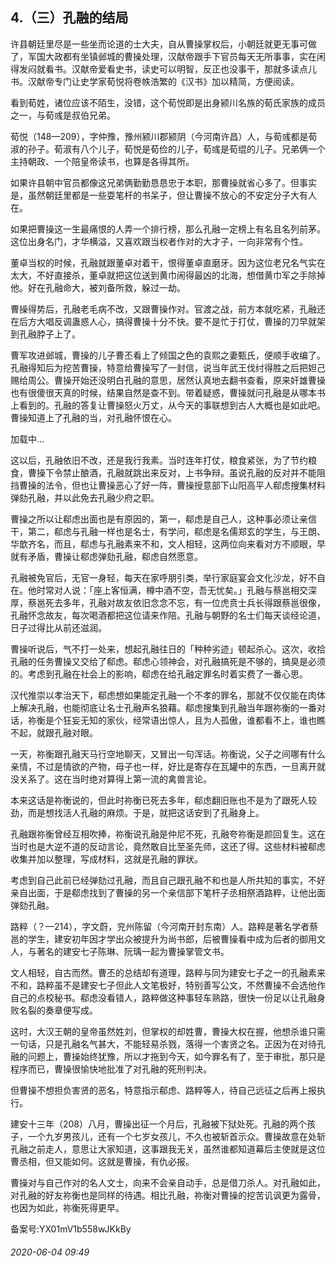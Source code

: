 ## 4.（三）孔融的结局
许县朝廷里尽是一些坐而论道的士大夫，自从曹操掌权后，小朝廷就更无事可做了，军国大政都有坐镇邺城的曹操处理，汉献帝跟手下官员每天无所事事，实在闲得发闷就看书。汉献帝爱看史书，读史可以明智，反正也没事干，那就多读点儿书。汉献帝专门让史学家荀悦将卷帙浩繁的《汉书》加以精简，方便阅读。



看到荀姓，诸位应该不陌生，没错，这个荀悦即是出身颍川名族的荀氏家族的成员之一，与荀彧是叔伯兄弟。



荀悦（148—209），字仲豫，豫州颍川郡颍阴（今河南许昌）人，与荀彧都是荀淑的孙子。荀淑有八个儿子，荀悦是荀俭的儿子，荀彧是荀绲的儿子。兄弟俩一个主持朝政、一个陪皇帝读书，也算是各得其所。



如果许县朝中官员都像这兄弟俩勤勤恳恳忠于本职，那曹操就省心多了。但事实是，虽然朝廷里都是一些耍笔杆的书呆子，但让曹操不放心的不安定分子大有人在。



如果把曹操这一生最痛恨的人弄一个排行榜，那么孔融一定榜上有名且名列前茅。这位出身名门，才华横溢，又喜欢跟当权者作对的大才子，一向非常有个性。



董卓当权的时候，孔融就跟董卓对着干，恨得董卓直磨牙。因为这位老兄名气实在太大，不好直接杀，董卓就把这位送到黄巾闹得最凶的北海，想借黄巾军之手除掉他。好在孔融命大，被刘备所救，躲过一劫。



曹操得势后，孔融老毛病不改，又跟曹操作对。官渡之战，前方本就吃紧，孔融还在后方大唱反调蛊惑人心，搞得曹操十分不快。要不是忙于打仗，曹操的刀早就架到孔融脖子上了。



曹军攻进邺城，曹操的儿子曹丕看上了倾国之色的袁熙之妻甄氏，便顺手收编了。孔融得知后为挖苦曹操，特意给曹操写了一封信，说当年武王伐纣得胜之后把妲己赐给周公。曹操开始还没明白孔融的意思，居然认真地去翻书查看，原来奸雄曹操也有很傻很天真的时候，结果自然是查不到。带着疑惑，曹操就问孔融是从哪本书上看到的。孔融的答复让曹操怒火万丈，从今天的事联想到古人大概也是如此吧。曹操知道上了孔融的当，对孔融怀恨在心。



![]()加载中...

这以后，孔融依旧不改，还是我行我素。当时连年打仗，粮食紧张，为了节约粮食，曹操下令禁止酿酒，孔融就跳出来反对，上书争辩。虽说孔融的反对并不能阻挡曹操的法令，但也让曹操恶心了好一阵，曹操授意部下山阳高平人郗虑搜集材料弹劾孔融，并以此免去孔融少府之职。



曹操之所以让郗虑出面也是有原因的，第一，郗虑是自己人，这种事必须让亲信干，第二，郗虑与孔融一样也是名士，有学问，郗虑是名儒郑玄的学生，与王朗、华歆齐名，而且，郗虑与孔融素来不和，文人相轻，这两位向来看对方不顺眼，早就有矛盾，曹操让郗虑弹劾孔融，郗虑自然愿意。



孔融被免官后，无官一身轻，每天在家呼朋引类，举行家庭宴会文化沙龙，好不自在。他时常对人说：「座上客恒满，樽中酒不空，吾无忧矣。」孔融与蔡邕相交深厚，蔡邕死去多年，孔融对故友依旧念念不忘，有一位虎贲士兵长得跟蔡邕很像，孔融怀念故友，每次喝酒都把这位请来作陪。孔融与朝野的名士们每天谈经论道，日子过得比从前还滋润。



曹操听说后，气不打一处来，想起孔融往日的「种种劣迹」顿起杀心。这次，收拾孔融的任务曹操又交给了郗虑。郗虑心领神会，对孔融搞死是不够的，搞臭是必须的。考虑到孔融在社会上的影响，郗虑在给孔融定罪名时着实费了一番心思。



汉代推崇以孝治天下，郗虑想如果能定孔融一个不孝的罪名，那就不仅仅能在肉体上解决孔融，也能彻底让名士孔融声名狼藉。郗虑搜集到孔融当年跟祢衡的一番对话，祢衡是个狂妄无知的家伙，经常语出惊人，且为人孤傲，谁都看不上，谁也瞧不起，就跟孔融对眼。



一天，祢衡跟孔融天马行空地聊天，又冒出一句浑话。祢衡说，父子之间哪有什么亲情，不过是情欲的产物，母子也一样，好比是寄存在瓦罐中的东西，一旦离开就没关系了。这在当时绝对算得上第一流的禽兽言论。



本来这话是祢衡说的，但此时祢衡已死去多年，郗虑翻旧账也不是为了跟死人较劲，而是想找活人孔融的麻烦。于是，就把这话安到了孔融身上。



孔融跟祢衡曾经互相吹捧，祢衡说孔融是仲尼不死，孔融夸祢衡是颜回复生。这在当时也是大逆不道的反动言论，竟然敢自比至圣先师，这还了得。这些材料被郗虑收集并加以整理，写成材料，这就是孔融的罪状。



考虑到自己此前已经弹劾过孔融，而且自己跟孔融不和也是人所共知的事实，不好亲自出面，于是郗虑找到了曹操的另一个亲信部下笔杆子丞相祭酒路粹，让他出面弹劾孔融。



路粹（？—214），字文蔚，兖州陈留（今河南开封东南）人。路粹是著名学者蔡邕的学生，建安初年因才学出众被提升为尚书郎，后被曹操看中成为后者的御用文人，与著名的建安七子陈琳、阮瑀一起为曹操掌管文书。



文人相轻，自古而然。曹丕的总结却有道理，路粹与同为建安七子之一的孔融素来不和，路粹虽不是建安七子但此人文笔极好，特别善写公文，不然曹操不会选他作自己的点校秘书。郗虑没看错人，路粹做这种事轻车熟路，很快一份足以让孔融身败名裂的奏章便写成。



这时，大汉王朝的皇帝虽然姓刘，但掌权的却姓曹，曹操大权在握，他想杀谁只需一句话，只是孔融名气甚大，不能轻易杀戮，落得一个害贤之名。正因为在对待孔融的问题上，曹操始终犹豫，所以才拖到今天，如今罪名有了，至于审批，那只是程序而已，曹操很愉快地批准了对孔融的死刑判决。



但曹操不想担负害贤的恶名，特意指示郗虑、路粹等人，待自己远征之后再上报执行。



建安十三年（208）八月，曹操出征一个月后，孔融被下狱处死。孔融的两个孩子，一个九岁男孩儿，还有一个七岁女孩儿，不久也被斩首示众。曹操故意在处斩孔融之前走人，意思让大家知道，这事跟我无关，虽然谁都知道幕后主使就是这位曹丞相，但又能如何。这就是曹操，有仇必报。



曹操对与自己作对的名人文士，向来不会亲自动手，总是借刀杀人。对孔融如此，对孔融的好友祢衡也是同样的待遇。相比孔融，祢衡对曹操的挖苦讥讽更为露骨，也因为如此，祢衡死得更早。



备案号:YX01mV1b558wJKkBy


###### 2020-06-04 09:49

